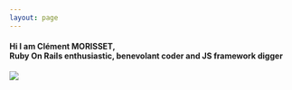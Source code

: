 ```yaml
---
layout: page
---
```


<script async src="https://www.googletagmanager.com/gtag/js?id=UA-90123342-2"></script>
<script>
  window.dataLayer = window.dataLayer || [];
  function gtag(){dataLayer.push(arguments);}
  gtag('js', new Date());

  gtag('config', 'UA-90123342-2');
</script>

<h4 class='title-sub'>Hi I am Clément MORISSET,<br>
Ruby On Rails enthusiastic, benevolant coder and JS framework digger
</h4>

<div class='wrapper-img'>
  <a href="/"><img class="profile-avatar" src="{{ site.image_hp }}" /></a>
</div>
